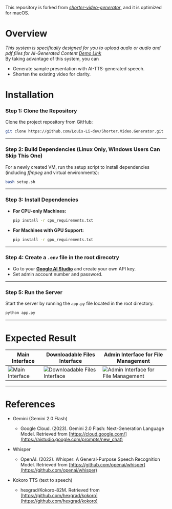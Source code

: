 This repository is forked from [*shorter-video-generator*](https://github.com/Louis-Li-dev/Shorter.Video.Generator.git), and it is optimized for macOS.

# Overview
*This system is specifically designed for you to upload audio or audio and pdf files for AI-Generated Content*
[*Demo Link*](https://www.youtube.com/watch?v=Kei59Z9Ze_8)    
By taking advantage of this system, you can
- Generate sample presentation with AI-TTS-generated speech.
- Shorten the existing video for clarity.
# Installation

### Step 1: Clone the Repository

Clone the project repository from GitHub:

```bash
git clone https://github.com/Louis-Li-dev/Shorter.Video.Generator.git
```

---

### Step 2: Build Dependencies (Linux Only, Windows Users Can Skip This One)

For a newly created VM, run the setup script to install dependencies (including *ffmpeg* and virtual environments):

```bash
bash setup.sh
```

---

### Step 3: Install Dependencies

- **For CPU-only Machines:**

  ```bash
  pip install -r cpu_requirements.txt
  ```

- **For Machines with GPU Support:**

  ```bash
  pip install -r gpu_requirements.txt
  ```

---

### Step 4: Create a `.env` file in the root direcotry

- Go to your [**Google AI Studio**](https://aistudio.google.com/) and create your own API key.
- Set admin account number and password.
---
### Step 5: Run the Server

Start the server by running the `app.py` file located in the root directory.

```bash
python app.py
```

---



# Expected Result

| Main Interface | Downloadable Files Interface | Admin Interface for File Management |
| -------------- | ---------------------------- | ----------------------------------- |
| <img src="https://github.com/user-attachments/assets/f943eb89-2485-473b-b4c0-6d6c09755035" alt="Main Interface" /> | <img src="https://github.com/user-attachments/assets/a2038638-d579-4907-bb4a-1f4c36e1cdac" alt="Downloadable Files Interface" /> | <img src="https://github.com/user-attachments/assets/f6fd6f50-768c-4735-8e39-9e0528fc6445" alt="Admin Interface for File Management"/> |

---

# References
- Gemini (Gemini 2.0 Flash)

  - Google Cloud. (2023). Gemini 2.0 Flash: Next-Generation Language Model. Retrieved from [https://cloud.google.com/](https://aistudio.google.com/prompts/new_chat)

- Whisper
  - OpenAI. (2022). Whisper: A General-Purpose Speech Recognition Model. Retrieved from [https://github.com/openai/whisper](https://github.com/openai/whisper)
- Kokoro TTS (text to speech)
  - hexgrad/Kokoro-82M. Retrieved from [https://github.com/hexgrad/kokoro](https://github.com/hexgrad/kokoro)
    

